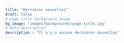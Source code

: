 ```yaml
---
title: "Dernières nouvelles"
draft: false
# page title background image
bg_image: "images/backgrounds/page-title.jpg"
# meta description
description : "Il n'y a aucune dernières nouvelles"
---
```

